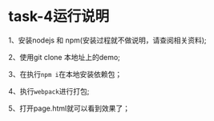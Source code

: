 # task-4运行说明

1、安装nodejs 和 npm(安装过程就不做说明，请查阅相关资料);

2、使用git clone 本地址上的demo;

3、在执行`npm i`在本地安装依赖包；

4、执行`webpack`进行打包;

5、打开page.html就可以看到效果了；



